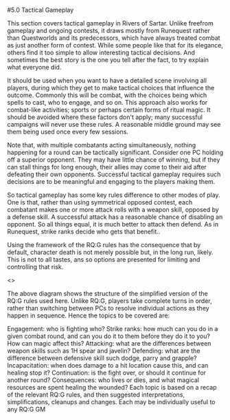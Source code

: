#5.0 Tactical Gameplay

This section covers tactical gameplay in Rivers of Sartar. Unlike freefrom gameplay and ongoing contests, it draws mostly from Runequest rather than Questworlds and its predecessors, which have always treated combat as just another form of contest. While some people like that for its elegance, others find it too simple to allow interesting tactical decisions. And sometimes the best story is the one you tell after the fact, to try explain what everyone did.

It should be used when you want to have a detailed scene involving all players, during which they get to make tactical choices that influence the outcome. Commonly this will be combat, with the choices being which spells to cast, who to engage, and so on. This approach also works for combat-like activities; sports or perhaps certain forms of ritual magic. It should be avoided where these factors don't apply; many successful campaigns will never use these rules. A reasonable middle ground may see them being used once every few sessions.

Note that, with multiple combatants acting simultaneously, nothing happening for a round can be tactically significant. Consider one PC holding off a superior opponent. They may have little chance of winning, but if they can stall things for long enough, their allies may come to their aid after defeating their own opponents. Successful tactical gameplay requires such decisions are to be meaningful and engaging to the players making them.

So tactical gameplay has some key rules difference to other modes of play. One is that, rather than using symmetrical opposed contest, each combatant makes one or more attack rolls with a weapon skill, opposed by a defense skill. A successful attack has a reasonable chance of disabling an opponent. So all things equal, it is much better to attack then defend. As in Runequest, strike ranks decide who gets that benefit..

Using the framework of the RQ:G rules has the consequence that by default, character death is not merely possible but, in the long run, likely. This is not to all tastes, ans so options are presented for limiting and controlling that risk.

<<insert image here>>
 

The above diagram shows the structure of the simplified version of the RQ:G rules used here. Unlike RQ:G, players take complete turns in order, rather than switching between PCs to resolve individual actions as they happen in sequence. Hence the topics to be covered are:

Engagement: who is fighting who?
Strike ranks: how much can you do in a given combat round, and can you do it to them before they do it to you? How can magic affect this?
Attacking: what are the differences between weapon skills such as 1H spear and javelin? 
Defending: what are the difference between defensive skill such dodge, parry and grapple?
Incapacitation: when does damage to a hit location cause this, and can healing stop it? 
Continuation: is the fight over, or should it continue for another round?
Consequences: who lives or dies, and what magical resources are spent healing the wounded?
Each topic is based on a recap of the relevant RQ:G rules, and then suggested interpretations, simplifications, cleanups and changes. Each may be individually useful to any RQ:G GM